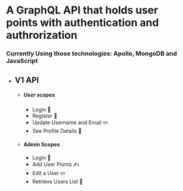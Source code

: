 # A GraphQL API that holds user points with authentication and authrorization
### Currently Using those technologies: Apollo, MongoDB and JavaScript

- ##  V1 API
    - ##### User scopes
        - Login 🚪
        - Register 🔑
        - Update Username and Email ✏️
        - See Profile Details 📝
    - #### Admin Scopes
        - Login 🚪
        - Add User Points ✍️
        - Edit a User ✏️
        - Retrieve Users List 📜
